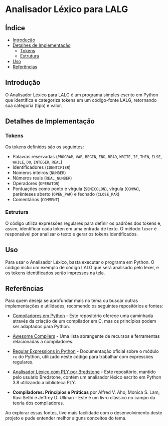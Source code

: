 # Analisador Léxico para LALG

## Índice

- [Introdução](#introdução)
- [Detalhes de Implementação](#detalhes-de-implementação)
  - [Tokens](#tokens)
  - [Estrutura](#estrutura)
- [Uso](#uso)
- [Referências](#referências)

## Introdução

O Analisador Léxico para LALG é um programa simples escrito em Python que identifica e categoriza tokens em um código-fonte LALG, retornando sua categoria (tipo) e valor.

## Detalhes de Implementação

### Tokens

Os tokens definidos são os seguintes:

- Palavras reservadas (`PROGRAM`, `VAR`, `BEGIN`, `END`, `READ`, `WRITE`, `IF`, `THEN`, `ELSE`, `WHILE`, `DO`, `INTEGER`, `REAL`)
- Identificadores (`IDENTIFIER`)
- Números inteiros (`NUMBER`)
- Números reais (`REAL_NUMBER`)
- Operadores (`OPERATOR`)
- Pontuações como ponto e vírgula (`SEMICOLON`), vírgula (`COMMA`), parênteses aberto (`OPEN_PAR`) e fechado (`CLOSE_PAR`)
- Comentários (`COMMENT`)

### Estrutura

O código utiliza expressões regulares para definir os padrões dos tokens e, assim, identificar cada token em uma entrada de texto. O método `lexer` é responsável por analisar o texto e gerar os tokens identificados.

## Uso

Para usar o Analisador Léxico, basta executar o programa em Python. O código inclui um exemplo de código LALG que será analisado pelo lexer, e os tokens identificados serão impressos na tela.

## Referências

Para quem deseja se aprofundar mais no tema ou buscar outras implementações e utilidades, recomendo os seguintes repositórios e fontes:

- [Compiladores em Python](https://github.com/DoctorWkt/acwj) - Este repositório oferece uma caminhada através da criação de um compilador em C, mas os princípios podem ser adaptados para Python.
   
- [Awesome Compilers](https://github.com/aalhour/awesome-compilers) - Uma lista abrangente de recursos e ferramentas relacionadas a compiladores.

- [Regular Expressions in Python](https://docs.python.org/3/library/re.html) - Documentação oficial sobre o módulo `re` do Python, utilizado neste código para trabalhar com expressões regulares.

- [Analisador Léxico com PLY por Bredstone](https://github.com/Bredstone/Analisador-Lexico-Python) - Este repositório, mantido pelo usuário Bredstone, contém um analisador léxico escrito em Python 3.8 utilizando a biblioteca PLY.

- **Compiladores: Princípios e Práticas** por Alfred V. Aho, Monica S. Lam, Ravi Sethi e Jeffrey D. Ullman - Este é um livro clássico no campo da teoria dos compiladores.

Ao explorar essas fontes, tive mais facilidade com o desenvolvimento deste projeto e pude entender melhor alguns conceitos do tema.
